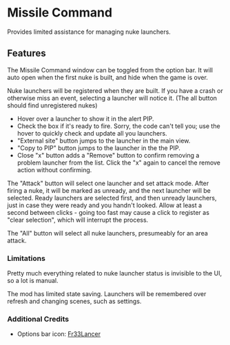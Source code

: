 # Missile Command

Provides limited assistance for managing nuke launchers.

## Features

The Missile Command window can be toggled from the option bar.  It will auto open when the first nuke is built, and hide when the game is over.

Nuke launchers will be registered when they are built.  If you have a crash or otherwise miss an event, selecting a launcher will notice it.  (The all button should find unregistered nukes)

- Hover over a launcher to show it in the alert PIP.
- Check the box if it's ready to fire.  Sorry, the code can't tell you; use the hover to quickly check and update all you launchers.
- "External site" button jumps to the launcher in the main view.
- "Copy to PIP" button jumps to the launcher in the the PIP.
- Close "x" button adds a "Remove" button to confirm removing a problem launcher from the list.  Click the "x" again to cancel the remove action without confirming.

The "Attack" button will select one launcher and set attack mode. After firing a nuke, it will be marked as unready, and the next launcher will be selected.  Ready launchers are selected first, and then unready launchers, just in case they were ready and you handn't looked.  Allow at least a second between clicks - going too fast may cause a click to register as "clear selection", which will interrupt the process.

The "All" button will select all nuke launchers, presumeably for an area attack.

### Limitations

Pretty much everything related to nuke launcher status is invisible to the UI, so a lot is manual.

The mod has limited state saving.  Launchers will be remembered over refresh and changing scenes, such as settings.

### Additional Credits

- Options bar icon: [Fr33Lancer](https://forums.uberent.com/members/fr33lancer.1947523/)
